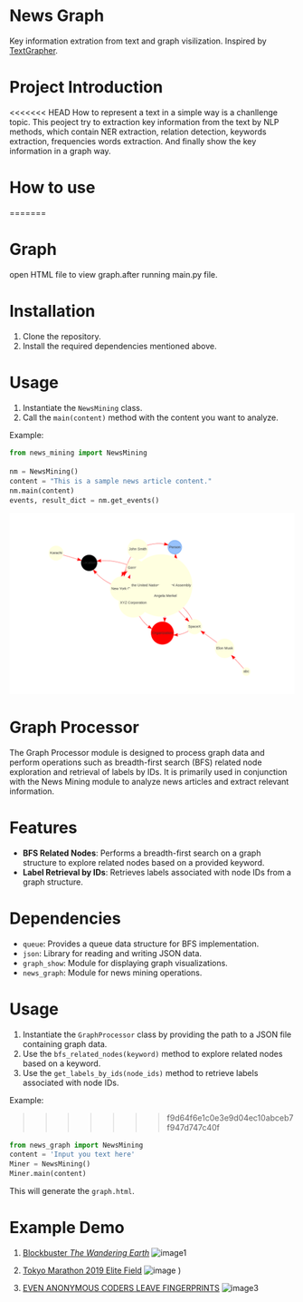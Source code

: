 # News Graph

Key information extration from text and graph visilization. Inspired by [TextGrapher](https://github.com/liuhuanyong/TextGrapher).

# Project Introduction

<<<<<<< HEAD
How to represent a text in a simple way is a chanllenge topic. This peoject try to extraction key information from the text by NLP methods, which contain NER extraction, relation detection, keywords extraction, frequencies words extraction. And finally show the key information in a graph way.

# How to use
=======
# Graph 
open HTML file to view graph.after running main.py file.
# Installation
1. Clone the repository.
2. Install the required dependencies mentioned above.

# Usage
1. Instantiate the `NewsMining` class.
2. Call the `main(content)` method with the content you want to analyze.

Example:
```python
from news_mining import NewsMining

nm = NewsMining()
content = "This is a sample news article content."
nm.main(content)
events, result_dict = nm.get_events()
```
![Graph Processor](grap.png)
# Graph Processor

The Graph Processor module is designed to process graph data and perform operations such as breadth-first search (BFS) related node exploration and retrieval of labels by IDs. It is primarily used in conjunction with the News Mining module to analyze news articles and extract relevant information.

# Features

- **BFS Related Nodes**: Performs a breadth-first search on a graph structure to explore related nodes based on a provided keyword.
- **Label Retrieval by IDs**: Retrieves labels associated with node IDs from a graph structure.

# Dependencies

- `queue`: Provides a queue data structure for BFS implementation.
- `json`: Library for reading and writing JSON data.
- `graph_show`: Module for displaying graph visualizations.
- `news_graph`: Module for news mining operations.

# Usage

1. Instantiate the `GraphProcessor` class by providing the path to a JSON file containing graph data.
2. Use the `bfs_related_nodes(keyword)` method to explore related nodes based on a keyword.
3. Use the `get_labels_by_ids(node_ids)` method to retrieve labels associated with node IDs.

Example:
>>>>>>> f9d64f6e1c0e3e9d04ec10abceb7f947d747c40f

```python
from news_graph import NewsMining
content = 'Input you text here'
Miner = NewsMining()
Miner.main(content)
```

This will generate the `graph.html`. 

# Example Demo

1) [Blockbuster *The Wandering Earth*](https://www.theverge.com/2019/2/9/18218479/the-wandering-earth-review-film-china-first-science-fiction-blockbuster-cixin-liu-gravity-the-core)
![image1](https://ws4.sinaimg.cn/large/006tNc79gy1g02ikc4mqjj30n60ot42a.jpg)

2) [Tokyo Marathon 2019 Elite Field](https://www.marathon.tokyo/en/news/detail/news_001178.html)
![image](https://user-images.githubusercontent.com/10768193/83982855-d4c93000-a964-11ea-86d8-1dd19f7d5334.png)
)

3) [EVEN ANONYMOUS CODERS LEAVE FINGERPRINTS](https://www.wired.com/story/machine-learning-identify-anonymous-code/?utm_campaign=Deep%20Learning%20Weekly&utm_medium=email&utm_source=Revue%20newsletter)
![image3](https://ws3.sinaimg.cn/large/006tNc79gy1g02hulrjx8j30i00pvjuv.jpg)
